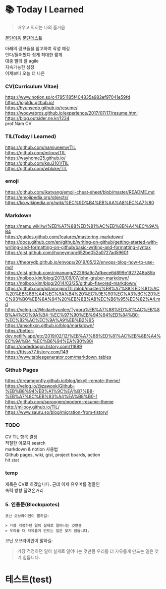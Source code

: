 # :books: Today I Learned 

>배우고 익히는 나의 즐거움

[문단이동](#5-인용문(blockquotes))
[문단테스트](#테스트(test))


아래의 링크들을 참고하여 작성 예정  
안다/들어봤다 쉽게 최대한 짧게  
대충 빨리 잘 agile  
지속가능한 성장  
어제보다 오늘 더 나은  

### CV(Curriculum Vitae)
https://www.notion.so/c47951185f404835a982ef97041e59fd  
https://jojoldu.github.io/  
https://hyunseob.github.io/resume/  
https://woowabros.github.io/experience/2017/07/17/resume.html  
https://blog.outsider.ne.kr/1234  
prof.Nam CV  
  
### TIL(Today I Learned)
https://github.com/namjunemy/TIL  
https://github.com/milooy/TIL  
https://wayhome25.github.io/  
https://github.com/ksu3101/TIL  
https://github.com/wbluke/TIL  

### emoji
https://github.com/ikatyang/emoji-cheat-sheet/blob/master/README.md  
https://emojipedia.org/objects/  
https://ko.wikipedia.org/wiki/%EC%9D%B4%EB%AA%A8%EC%A7%80  

### Markdown
https://namu.wiki/w/%EB%A7%88%ED%81%AC%EB%8B%A4%EC%9A%B4  
https://guides.github.com/features/mastering-markdown/ 
https://docs.github.com/en/github/writing-on-github/getting-started-with-writing-and-formatting-on-github/basic-writing-and-formatting-syntax  
https://gist.github.com/ihoneymon/652be052a0727ad59601  

https://theorydb.github.io/envops/2019/05/22/envops-blog-how-to-use-md/  
https://gist.github.com/ninanung/22266a9c7afbece6d899e1927248b85b  
https://nolboo.kim/blog/2013/09/07/john-gruber-markdown/  
https://nolboo.kim/blog/2014/03/25/github-flavored-markdown/  
https://github.com/pillarorigin/TIL/blob/master/%EB%A7%88%ED%81%AC%20%EB%8B%A4%EC%9A%B4%20%EC%9E%90%EC%A3%BC%20%EC%93%B0%EB%8A%94%20%EB%8B%A8%EC%B6%95%ED%82%A4.md  
https://velog.io/@hidaehyunlee/Typora%EB%A7%88%ED%81%AC%EB%8B%A4%EC%9A%B4-%EC%97%90%EB%94%94%ED%84%B0-%EC%82%AC%EC%9A%A9%EB%B2%95  
https://ansohxxn.github.io/blog/markdown/  
https://better-dev.netlify.app/etc/2019/02/12/%EB%A7%88%ED%81%AC%EB%8B%A4%EC%9A%B4_%EC%B6%94%EA%B0%80/  
https://codedragon.tistory.com/11889  
https://tttsss77.tistory.com/149  
https://www.tablesgenerator.com/markdown_tables  

### Github Pages
https://dreamgonfly.github.io/blog/jekyll-remote-theme/  
https://velog.io/@zawook/Github-%EB%B8%94%EB%A1%9C%EA%B7%B8-%EB%A7%8C%EB%93%A4%EA%B8%B0-1  
https://github.com/sproogen/modern-resume-theme  
http://milooy.github.io/TIL/  
https://www.sauru.so/blog/migration-from-tistory/  

### TODO
CV TIL 항목 결정  
적절한 이모지 search  
markdown & notion 사용법  
Github pages, wiki, gist, project boards, action  
hit stat  

### temp
제목은 CV로 하겠습니다. 근데 이제 유우머를 곁들인  
속력 방향 달려온거리  


### 5. 인용문(Blockquotes)

```
코난 오브라이언이 말하길:

> 가장 걱정하던 일이 실제로 일어나는 것만큼
> 우리를 더 자유롭게 만드는 일은 찾기 힘듭니다.
```

코난 오브라이언이 말하길:

> 가장 걱정하던 일이 실제로 일어나는 것만큼
> 우리를 더 자유롭게 만드는 일은 찾기 힘듭니다.

# 테스트(test)
